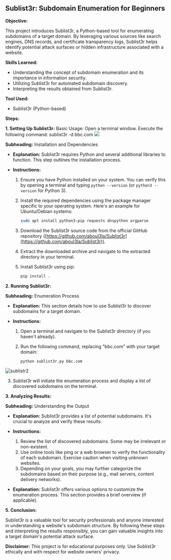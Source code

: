 ## Sublist3r: Subdomain Enumeration for Beginners


**Objective:**

This project introduces Sublist3r, a Python-based tool for enumerating subdomains of a target domain. By leveraging various sources like search engines, DNS records, and certificate transparency logs, Sublist3r helps identify potential attack surfaces or hidden infrastructure associated with a website.

**Skills Learned:**

* Understanding the concept of subdomain enumeration and its importance in information security.
* Utilizing Sublist3r for automated subdomain discovery.
* Interpreting the results obtained from Sublist3r.

**Tool Used:**

* Sublist3r (Python-based)

**Steps:**

**1. Setting Up Sublist3r:**
Basic Usage:
Open a terminal window.
Execute the following command:
sublist3r -d  bbc.com
<img src="https://github.com/sajerestan1/Sublist3r-Subdomain-Enumeration-for-Beginners/assets/53940361/8cc8c2d2-f771-48da-9ac9-61bb3f31ae74">


**Subheading:**  Installation and Dependencies

* **Explanation:** Sublist3r requires Python and several additional libraries to function. This step outlines the installation process.

* **Instructions:**

  1. Ensure you have Python installed on your system. You can verify this by opening a terminal and typing `python --version` (or `python3 --version` for Python 3).
  2. Install the required dependencies using the package manager specific to your operating system. Here's an example for Ubuntu/Debian systems:

      ```bash
      sudo apt install python3-pip requests dnspython argparse
      ```

  3. Download the Sublist3r source code from the official GitHub repository ([https://github.com/aboul3la/Sublist3r](https://github.com/aboul3la/Sublist3r)).
  4. Extract the downloaded archive and navigate to the extracted directory in your terminal.
  5. Install Sublist3r using pip:

      ```bash
      pip install .
      ```

**2. Running Sublist3r:**

**Subheading:**  Enumeration Process

* **Explanation:** This section details how to use Sublist3r to discover subdomains for a target domain.

* **Instructions:**

  1. Open a terminal and navigate to the Sublist3r directory (if you haven't already).
  2. Run the following command, replacing "bbc.com" with your target domain:

      ```bash
      python sublist3r.py bbc.com
      ```
![sublistr2](https://github.com/sajerestan1/Sublist3r-Subdomain-Enumeration-for-Beginners/assets/53940361/c42063bd-f62b-47d4-972b-609093c6553b)


  3. Sublist3r will initiate the enumeration process and display a list of discovered subdomains on the terminal.

**3. Analyzing Results:**

**Subheading:**  Understanding the Output

* **Explanation:** Sublist3r provides a list of potential subdomains. It's crucial to analyze and verify these results.

* **Instructions:**

  1. Review the list of discovered subdomains. Some may be irrelevant or non-existent.
  2. Use online tools like ping or a web browser to verify the functionality of each subdomain. Exercise caution when visiting unknown websites.
  3. Depending on your goals, you may further categorize the subdomains based on their purpose (e.g., mail servers, content delivery networks).

* **Explanation:** Sublist3r offers various options to customize the enumeration process. This section provides a brief overview (if applicable).

**5. Conclusion:**

Sublist3r is a valuable tool for security professionals and anyone interested in understanding a website's subdomain structure. By following these steps and interpreting the results responsibly, you can gain valuable insights into a target domain's potential attack surface.

**Disclaimer:** This project is for educational purposes only. Use Sublist3r ethically and with respect for website owners' privacy.
